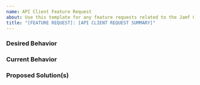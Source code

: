 ```yaml
---
name: API Client Feature Request
about: Use this template for any feature requests related to the Jamf Golang API client.
title: "[FEATURE REQUEST]: [API CLIENT REQUEST SUMMARY]"
---
```


### Desired Behavior

### Current Behavior

### Proposed Solution(s)